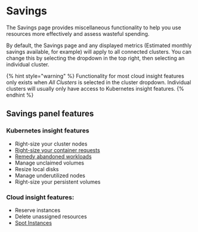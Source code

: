 # Savings

The Savings page provides miscellaneous functionality to help you use resources more effectively and assess wasteful spending.

By default, the Savings page and any displayed metrics (Estimated monthly savings available, for example) will apply to all connected clusters. You can change this by selecting the dropdown in the top right, then selecting an individual cluster.

{% hint style="warning" %}
Functionality for most cloud insight features only exists when _All Clusters_ is selected in the cluster dropdown. Individual clusters will usually only have access to Kubernetes insight features.
{% endhint %}

## Savings panel features

### Kubernetes insight features

* Right-size your cluster nodes
* [Right-size your container requests](https://docs.kubecost.com/using-kubecost/navigating-the-kubecost-ui/savings/auto-request-sizing/one-click-request-sizing)
* [Remedy abandoned workloads](https://docs.kubecost.com/apis/apis-overview/api-abandoned-workloads)
* Manage unclaimed volumes
* Resize local disks
* Manage underutilized nodes
* Right-size your persistent volumes

### Cloud insight features:

* Reserve instances
* Delete unassigned resources
* [Spot Instances](https://docs.kubecost.com/using-kubecost/navigating-the-kubecost-ui/savings/spot-checklist)
